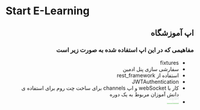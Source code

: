 <h1>Start E-Learning</h1>
<div dir="rtl">
<h2>اپ آموزشگاه</h2>
<h3>مفاهیمی که در این اپ استفاده شده به صورت زیر است</h3>
<ul>
<li>fixtures</li>
<li>سفارشی سازی پنل ادمین</li>
<li>استفاده از rest_framework</li>
<li>JWTAuthentication</li>
<li>کار با webSocket و اپ channels  برای ساخت چت روم برای استفاده ی
دانش آموزان مربوط به یک دوره</li>
  <li>
    <img src="https://github.com/mousakhani/e-learning/blob/master/media/images/chat.PNG" style='width:2rem;' />
  </li>
</ul>
</div>
